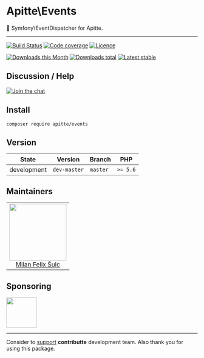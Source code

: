 # Apitte\Events

:wrench: Symfony\EventDispatcher for Apitte.

-----

[![Build Status](https://img.shields.io/travis/apitte/events.svg?style=flat-square)](https://travis-ci.org/apitte/events)
[![Code coverage](https://img.shields.io/coveralls/apitte/events.svg?style=flat-square)](https://coveralls.io/r/apitte/events)
[![Licence](https://img.shields.io/packagist/l/apitte/events.svg?style=flat-square)](https://packagist.org/packages/apitte/events)

[![Downloads this Month](https://img.shields.io/packagist/dm/apitte/events.svg?style=flat-square)](https://packagist.org/packages/apitte/events)
[![Downloads total](https://img.shields.io/packagist/dt/apitte/events.svg?style=flat-square)](https://packagist.org/packages/apitte/events)
[![Latest stable](https://img.shields.io/packagist/v/apitte/events.svg?style=flat-square)](https://packagist.org/packages/apitte/events)

## Discussion / Help

[![Join the chat](https://img.shields.io/gitter/room/apitte/apitte.svg?style=flat-square)](http://bit.ly/apittegitter)

## Install

```
composer require apitte/events
```

## Version

| State       | Version      | Branch   | PHP      |
|-------------|--------------|----------|----------|
| development | `dev-master` | `master` | `>= 5.6` |

## Maintainers

<table>
  <tbody>
    <tr>
      <td align="center">
        <a href="https://github.com/f3l1x">
            <img width="150" height="150" src="https://avatars2.githubusercontent.com/u/538058?v=3&s=150">
        </a>
        </br>
        <a href="https://github.com/f3l1x">Milan Felix Šulc</a>
      </td>
    </tr>
  <tbody>
</table>

## Sponsoring

<a href="https://github.com/tlapnet">
  <img width="80" height="80" src="https://avatars1.githubusercontent.com/u/22914186?s=80&v=4">
</a>

-----

Consider to [support](https://contributte.com/partners) **contributte** development team.
Also thank you for using this package.
